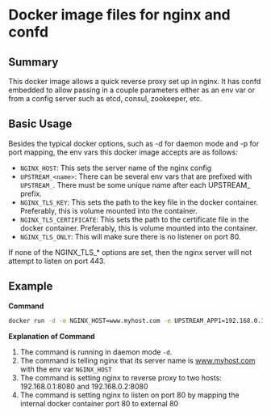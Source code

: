 # Docker image files for nginx and confd

## Summary
This docker image allows a quick reverse proxy set up in nginx. It has confd embedded to allow passing in a couple parameters either as an env var or from a config server such as etcd, consul, zookeeper, etc.

## Basic Usage
Besides the typical docker options, such as -d for daemon mode and -p for port mapping, the env vars this docker image accepts are as follows:
- `NGINX_HOST`: This sets the server name of the nginx config
- `UPSTREAM_<name>`: There can be several env vars that are prefixed with `UPSTREAM_`. There must be some unique name after each UPSTREAM_ prefix.
- `NGINX_TLS_KEY`: This sets the path to the key file in the docker container. Preferably, this is volume mounted into the container.
- `NGINX_TLS_CERTIFICATE`: This sets the path to the certificate file in the docker container. Preferably, this is volume mounted into the container.
- `NGINX_TLS_ONLY`: This will make sure there is no listener on port 80.

If none of the NGINX_TLS_* options are set, then the nginx server will not attempt to listen on port 443. 

## Example

**Command**

```bash
docker run -d -e NGINX_HOST=www.myhost.com -e UPSTREAM_APP1=192.168.0.1:8080 -e UPSTREAM_APP2=192.168.0.2:8080 -p 80:80 mkboudreau/nginx-confd
```

**Explanation of Command**

1. The command is running in daemon mode `-d`.
2. The command is telling nginx that its server name is www.myhost.com with the env var `NGINX_HOST`
3. The command is setting nginx to reverse proxy to two hosts: 192.168.0.1:8080 and 192.168.0.2:8080
4. The command is setting nginx to listen on port 80 by mapping the internal docker container port 80 to external 80

